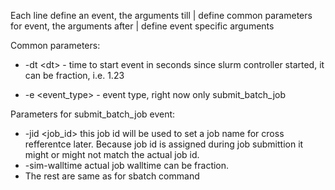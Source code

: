 Each line define an event, the arguments till | define common parameters for event, the arguments after | define event specific arguments

Common parameters:

*  -dt \<dt\> - time to start event in seconds since slurm controller started, it can be fraction, i.e. 1.23

*  -e \<event_type\> - event type, right now only submit_batch_job
  
Parameters for submit_batch_job event:

* -jid  <job_id> this job id will be used to set a job name for cross refferentce later. 
  Because job id is assigned during job submittion it might or might not match the actual job id.
* -sim-walltime <seconds to run> actual job walltime can be fraction.
* The rest are same as for sbatch command
